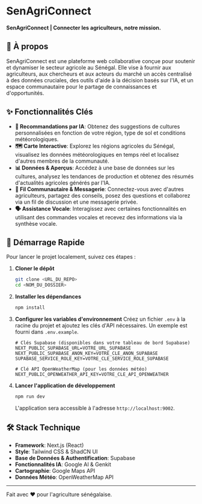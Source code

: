 # SenAgriConnect

**SenAgriConnect | Connecter les agriculteurs, notre mission.**

## 📖 À propos

SenAgriConnect est une plateforme web collaborative conçue pour soutenir et dynamiser le secteur agricole au Sénégal. Elle vise à fournir aux agriculteurs, aux chercheurs et aux acteurs du marché un accès centralisé à des données cruciales, des outils d'aide à la décision basés sur l'IA, et un espace communautaire pour le partage de connaissances et d'opportunités.

## ✨ Fonctionnalités Clés

- **🤖 Recommandations par IA**: Obtenez des suggestions de cultures personnalisées en fonction de votre région, type de sol et conditions météorologiques.
- **🗺️ Carte Interactive**: Explorez les régions agricoles du Sénégal, visualisez les données météorologiques en temps réel et localisez d'autres membres de la communauté.
- **📊 Données & Aperçus**: Accédez à une base de données sur les cultures, analysez les tendances de production et obtenez des résumés d'actualités agricoles générés par l'IA.
- **💬 Fil Communautaire & Messagerie**: Connectez-vous avec d'autres agriculteurs, partagez des conseils, posez des questions et collaborez via un fil de discussion et une messagerie privée.
- **🗣️ Assistance Vocale**: Interagissez avec certaines fonctionnalités en utilisant des commandes vocales et recevez des informations via la synthèse vocale.

## 🚀 Démarrage Rapide

Pour lancer le projet localement, suivez ces étapes :

1.  **Cloner le dépôt**
    ```bash
    git clone <URL_DU_REPO>
    cd <NOM_DU_DOSSIER>
    ```

2.  **Installer les dépendances**
    ```bash
    npm install
    ```

3.  **Configurer les variables d'environnement**
    Créez un fichier `.env` à la racine du projet et ajoutez les clés d'API nécessaires. Un exemple est fourni dans `.env.example`.
    ```env
    # Clés Supabase (disponibles dans votre tableau de bord Supabase)
    NEXT_PUBLIC_SUPABASE_URL=VOTRE_URL_SUPABASE
    NEXT_PUBLIC_SUPABASE_ANON_KEY=VOTRE_CLE_ANON_SUPABASE
    SUPABASE_SERVICE_ROLE_KEY=VOTRE_CLE_SERVICE_ROLE_SUPABASE

    # Clé API OpenWeatherMap (pour les données météo)
    NEXT_PUBLIC_OPENWEATHER_API_KEY=VOTRE_CLE_API_OPENWEATHER
    ```

4.  **Lancer l'application de développement**
    ```bash
    npm run dev
    ```
    L'application sera accessible à l'adresse `http://localhost:9002`.

## 🛠️ Stack Technique

- **Framework**: Next.js (React)
- **Style**: Tailwind CSS & ShadCN UI
- **Base de Données & Authentification**: Supabase
- **Fonctionnalités IA**: Google AI & Genkit
- **Cartographie**: Google Maps API
- **Données Météo**: OpenWeatherMap API

---

Fait avec ❤️ pour l'agriculture sénégalaise.